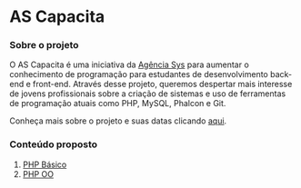 # AS Capacita

### Sobre o projeto

O AS Capacita é uma iniciativa da [Agência Sys](http://www.agenciasys.com/) para aumentar o conhecimento de programação para estudantes de desenvolvimento back-end e front-end. Através desse projeto, queremos despertar mais interesse de jovens profissionais sobre a criação de sistemas e uso de ferramentas de programação atuais como PHP, MySQL, Phalcon e Git.

Conheça mais sobre o projeto e suas datas clicando [aqui](http://www.agenciasys.com/capacita).

### Conteúdo proposto

1. [PHP Básico](https://github.com/agenciasys/as-capacita/blob/master/PHP-basico/README.md#php-b%C3%A1sico)
2. [PHP OO](https://github.com/agenciasys/as-capacita/blob/master/PHP-OO/README.md#php-oo)

